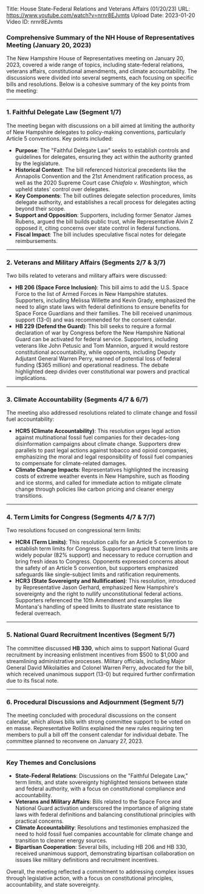 Title: House State-Federal Relations and Veterans Affairs (01/20/23)
URL: https://www.youtube.com/watch?v=nrnr8EJvmts
Upload Date: 2023-01-20
Video ID: nrnr8EJvmts

### Comprehensive Summary of the NH House of Representatives Meeting (January 20, 2023)

The New Hampshire House of Representatives meeting on January 20, 2023, covered a wide range of topics, including state-federal relations, veterans affairs, constitutional amendments, and climate accountability. The discussions were divided into several segments, each focusing on specific bills and resolutions. Below is a cohesive summary of the key points from the meeting:

---

### **1. Faithful Delegate Law (Segment 1/7)**
The meeting began with discussions on a bill aimed at limiting the authority of New Hampshire delegates to policy-making conventions, particularly Article 5 conventions. Key points included:
- **Purpose**: The "Faithful Delegate Law" seeks to establish controls and guidelines for delegates, ensuring they act within the authority granted by the legislature.
- **Historical Context**: The bill referenced historical precedents like the Annapolis Convention and the 21st Amendment ratification process, as well as the 2020 Supreme Court case *Chiafalo v. Washington*, which upheld states' control over delegates.
- **Key Components**: The bill outlines delegate selection procedures, limits delegate authority, and establishes a recall process for delegates acting beyond their scope.
- **Support and Opposition**: Supporters, including former Senator James Rubens, argued the bill builds public trust, while Representative Alvin Z opposed it, citing concerns over state control in federal functions.
- **Fiscal Impact**: The bill includes speculative fiscal notes for delegate reimbursements.

---

### **2. Veterans and Military Affairs (Segments 2/7 & 3/7)**
Two bills related to veterans and military affairs were discussed:
- **HB 206 (Space Force Inclusion)**: This bill aims to add the U.S. Space Force to the list of Armed Forces in New Hampshire statutes. Supporters, including Melissa Willette and Kevin Grady, emphasized the need to align state laws with federal definitions to ensure benefits for Space Force Guardians and their families. The bill received unanimous support (13-0) and was recommended for the consent calendar.
- **HB 229 (Defend the Guard)**: This bill seeks to require a formal declaration of war by Congress before the New Hampshire National Guard can be activated for federal service. Supporters, including veterans like John Petusic and Tom Mannion, argued it would restore constitutional accountability, while opponents, including Deputy Adjutant General Warren Perry, warned of potential loss of federal funding ($365 million) and operational readiness. The debate highlighted deep divides over constitutional war powers and practical implications.

---

### **3. Climate Accountability (Segments 4/7 & 6/7)**
The meeting also addressed resolutions related to climate change and fossil fuel accountability:
- **HCR5 (Climate Accountability)**: This resolution urges legal action against multinational fossil fuel companies for their decades-long disinformation campaigns about climate change. Supporters drew parallels to past legal actions against tobacco and opioid companies, emphasizing the moral and legal responsibility of fossil fuel companies to compensate for climate-related damages.
- **Climate Change Impacts**: Representatives highlighted the increasing costs of extreme weather events in New Hampshire, such as flooding and ice storms, and called for immediate action to mitigate climate change through policies like carbon pricing and cleaner energy transitions.

---

### **4. Term Limits for Congress (Segments 4/7 & 7/7)**
Two resolutions focused on congressional term limits:
- **HCR4 (Term Limits)**: This resolution calls for an Article 5 convention to establish term limits for Congress. Supporters argued that term limits are widely popular (82% support) and necessary to reduce corruption and bring fresh ideas to Congress. Opponents expressed concerns about the safety of an Article 5 convention, but supporters emphasized safeguards like single-subject limits and ratification requirements.
- **HCR3 (State Sovereignty and Nullification)**: This resolution, introduced by Representative Jason Gerhard, emphasized New Hampshire's sovereignty and the right to nullify unconstitutional federal actions. Supporters referenced the 10th Amendment and examples like Montana's handling of speed limits to illustrate state resistance to federal overreach.

---

### **5. National Guard Recruitment Incentives (Segment 5/7)**
The committee discussed **HB 330**, which aims to support National Guard recruitment by increasing enlistment incentives from $500 to $1,000 and streamlining administrative processes. Military officials, including Major General David Mikolaities and Colonel Warren Perry, advocated for the bill, which received unanimous support (13-0) but required further confirmation due to its fiscal note.

---

### **6. Procedural Discussions and Adjournment (Segment 5/7)**
The meeting concluded with procedural discussions on the consent calendar, which allows bills with strong committee support to be voted on en masse. Representative Rollins explained the new rules requiring ten members to pull a bill off the consent calendar for individual debate. The committee planned to reconvene on January 27, 2023.

---

### **Key Themes and Conclusions**
- **State-Federal Relations**: Discussions on the "Faithful Delegate Law," term limits, and state sovereignty highlighted tensions between state and federal authority, with a focus on constitutional compliance and accountability.
- **Veterans and Military Affairs**: Bills related to the Space Force and National Guard activation underscored the importance of aligning state laws with federal definitions and balancing constitutional principles with practical concerns.
- **Climate Accountability**: Resolutions and testimonies emphasized the need to hold fossil fuel companies accountable for climate change and transition to cleaner energy sources.
- **Bipartisan Cooperation**: Several bills, including HB 206 and HB 330, received unanimous support, demonstrating bipartisan collaboration on issues like military definitions and recruitment incentives.

Overall, the meeting reflected a commitment to addressing complex issues through legislative action, with a focus on constitutional principles, accountability, and state sovereignty.